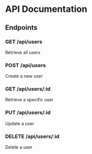 # API Documentation

## Endpoints

### GET /api/users
Retrieve all users

### POST /api/users
Create a new user

### GET /api/users/:id
Retrieve a specific user

### PUT /api/users/:id
Update a user

### DELETE /api/users/:id
Delete a user
